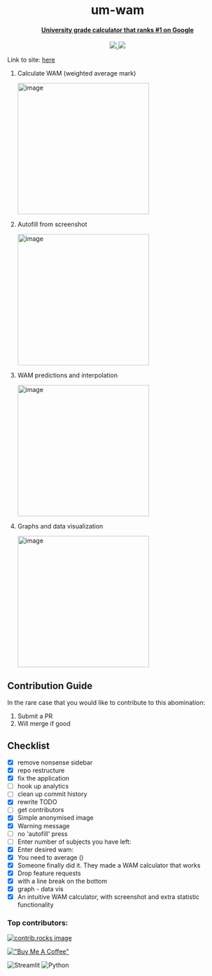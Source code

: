 <h1 align="center">
um-wam
</h1>

<h4 align="center"><a href="https://wam-calculator.streamlit.app/?fbclid=IwAR1K9ixVHdMm1wE9KUK5P48BUahEgWaQ4ubhFwKJcrvxRmy9cKim3N0Coko" target="_blank">
University grade calculator that ranks #1 on Google</a></h4>

<p align="center">
  <a href="https://www.reddit.com/r/unimelb/comments/182kxtw/someone_finally_did_it_wam_calculator/">
    <img src="https://img.shields.io/badge/Reddit-60k-red">
  </a>
  <a href="https://www.reddit.com/r/unimelb/comments/182kxtw/someone_finally_did_it_wam_calculator/">
    <img src="https://img.shields.io/badge/MAU-1,421-blue">
  </a>
</p>


Link to site: [here](https://wam-calculator.streamlit.app/?fbclid=IwAR1K9ixVHdMm1wE9KUK5P48BUahEgWaQ4ubhFwKJcrvxRmy9cKim3N0Coko)

1. Calculate WAM (weighted average mark)

   <img width="300" alt="image" src="https://github.com/user-attachments/assets/c413a5e0-be2f-4e24-b8b4-c98fbb41f3e1" />

3. Autofill from screenshot

   <img width="300" alt="image" src="https://github.com/user-attachments/assets/5422bf4a-ed93-410c-8460-ef728c71084f" />


5. WAM predictions and interpolation

   <img width="300" alt="image" src="https://github.com/user-attachments/assets/3babe0ba-f88c-41d6-a271-d4ba6f3fdc60" />

7. Graphs and data visualization

   <img width="300" alt="image" src="https://github.com/user-attachments/assets/1f7c32a5-91d0-4046-90a3-bfcb4d1dfc62" />

## Contribution Guide

In the rare case that you would like to contribute to this abomination:

1. Submit a PR
2. Will merge if good

## Checklist

- [x] remove nonsense sidebar
- [x] repo restructure
- [x] fix the application
- [ ] hook up analytics
- [ ] clean up commit history
- [x] rewrite TODO
- [ ] get contributors
- [x] Simple anonymised image
- [x] Warning message
- [ ] no 'autofill' press
- [ ] Enter number of subjects you have left:
- [x] Enter desired wam:
- [x] You need to average ()
- [x] Someone finally did it. They made a WAM calculator that works
- [x] Drop feature requests
- [x] with a line break on the bottom
- [x] graph - data vis
- [x] An intuitive WAM calculator, with screenshot and extra statistic functionality

### Top contributors:

<a href="https://github.com/jl33-ai/um-wam/graphs/contributors">
  <img src="https://contrib.rocks/image?repo=jl33-ai/um-wam" alt="contrib.rocks image" />
</a>
<br>

[!["Buy Me A Coffee"](https://www.buymeacoffee.com/assets/img/custom_images/orange_img.png)](https://buymeacoffee.com/justinkhlen)

![Streamlit](https://img.shields.io/badge/Streamlit-%23FE4B4B.svg?style=for-the-badge&logo=streamlit&logoColor=white)
![Python](https://img.shields.io/badge/python-3670A0?style=for-the-badge&logo=python&logoColor=ffdd54)

